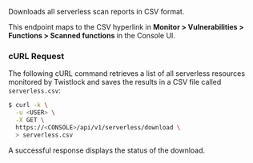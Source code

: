 Downloads all serverless scan reports in CSV format.

This endpoint maps to the CSV hyperlink in **Monitor > Vulnerabilities > Functions > Scanned functions** in the Console UI.

### cURL Request

The following cURL command retrieves a list of all serverless resources monitored by Twistlock and saves the results in a CSV file called `serverless.csv`:

```bash
$ curl -k \
  -u <USER> \
  -X GET \
  https://<CONSOLE>/api/v1/serverless/download \
  > serverless.csv
```

A successful response displays the status of the download.

